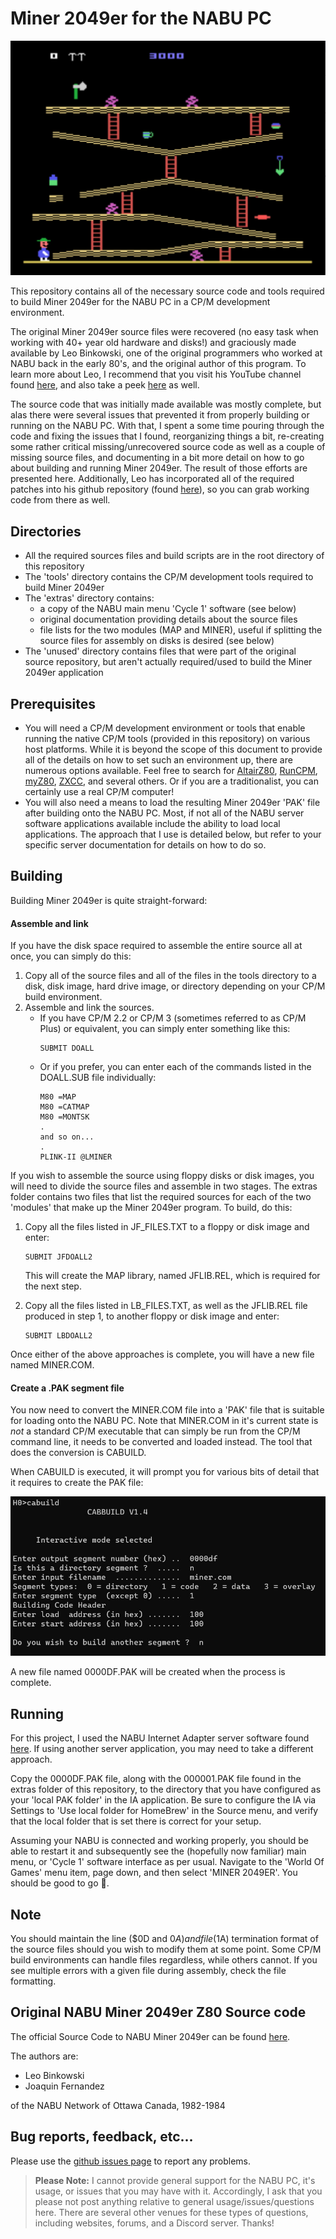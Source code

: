 # Miner 2049er for the NABU PC
 

![Miner 2049er](/assets/images/miner_2.jpg)
 
 
This repository contains all of the necessary source code and tools required to build Miner 2049er for the NABU PC in a CP/M development environment. 

The original Miner 2049er source files were recovered (no easy task when working with 40+ year old hardware and disks!) and graciously made available by Leo Binkowski, one of the original programmers who worked at NABU back in the early 80's, and the original author of this program. To learn more about Leo, I recommend that you visit his YouTube channel found [here](https://www.youtube.com/@leo.binkowski), and also take a peek [here](https://nabu.ca/leo-s-tales) as well.

The source code that was initially made available was mostly complete, but alas there were several issues that prevented it from properly building or running on the NABU PC. With that, I spent a some time pouring through the code and fixing the issues that I found, reorganizing things a bit, re-creating some rather critical missing/unrecovered source code as well as a couple of missing source files, and documenting in a bit more detail on how to go about building and running Miner 2049er. The result of those efforts are presented here. Additionally, Leo has incorporated all of the required patches into his github repository (found [here](https://github.com/LeoBinkowski/NABU/tree/main)), so you can grab working code from there as well.

 
## Directories

* All the required sources files and build scripts are in the root directory of this repository
* The 'tools' directory contains the CP/M development tools required to build Miner 2049er
* The 'extras' directory contains:
	- a copy of the NABU main menu 'Cycle 1' software (see below)
	- original documentation providing details about the source files
	- file lists for the two modules (MAP and MINER), useful if splitting the source files for assembly on disks is desired (see below)
* The 'unused' directory contains files that were part of the original source repository, but aren't actually required/used to build the Miner 2049er application

 
## Prerequisites

* You will need a CP/M development environment or tools that enable running the native CP/M tools (provided in this repository) on various host platforms. While it is beyond the scope of this document to provide all of the details on how to set such an environment up, there are numerous options available. Feel free to search for [AltairZ80](https://schorn.ch/altair.html), [RunCPM](https://github.com/MockbaTheBorg/RunCPM), [myZ80](http://www.z80.eu/myz80cpm.html), [ZXCC](https://www.seasip.info/Unix/Zxcc/), and several others. Or if you are a traditionalist, you can certainly use a real CP/M computer!
* You will also need a means to load the resulting Miner 2049er 'PAK' file after building onto the NABU PC. Most, if not all of the NABU server software applications available include the ability to load local applications. The approach that I use is detailed below, but refer to your specific server documentation for details on how to do so.

 
## Building

Building Miner 2049er is quite straight-forward:

#### Assemble and link

If you have the disk space required to assemble the entire source all at once, you can simply do this:

1. Copy all of the source files and all of the files in the tools directory to a disk, disk image, hard drive image, or directory depending on your CP/M build environment.
2. Assemble and link the sources.
	- If you have CP/M 2.2 or CP/M 3 (sometimes referred to as CP/M Plus) or equivalent, you can simply enter something like this:
      ```
      SUBMIT DOALL
      ```
	- Or if you prefer, you can enter each of the commands listed in the DOALL.SUB file individually:
      ```
      M80 =MAP
      M80 =CATMAP
      M80 =MONTSK
      .
      and so on...
      .
      PLINK-II @LMINER
      ```

If you wish to assemble the source using floppy disks or disk images, you will need to divide the source files and assemble in two stages. The extras folder contains two files that list the required sources for each of the two 'modules' that make up the Miner 2049er program. To build, do this:

1. Copy all the files listed in JF_FILES.TXT to a floppy or disk image and enter:
    ```
    SUBMIT JFDOALL2
    ```
	This will create the MAP library, named JFLIB.REL, which is required for the next step.

2. Copy all the files listed in LB_FILES.TXT, as well as the JFLIB.REL file produced in step 1, to another floppy or disk image and enter:
    ```
    SUBMIT LBDOALL2
    ```

Once either of the above approaches is complete, you will have a new file named MINER.COM.

 
#### Create a .PAK segment file

You now need to convert the MINER.COM file into a 'PAK' file that is suitable for loading onto the NABU PC. Note that MINER.COM in it's current state is *not* a standard CP/M executable that can simply be run from the CP/M command line, it needs to be converted and loaded instead. The tool that does the conversion is CABUILD.

When CABUILD is executed, it will prompt you for various bits of detail that it requires to create the PAK file:

 
![CABUILD.COM](/assets/images/cabuild.jpg)
 

A new file named 0000DF.PAK will be created when the process is complete.

 
## Running

For this project, I used the NABU Internet Adapter server software found [here](https://nabu.ca/downloads-nabu-internet-adapter). If using another server application, you may need to take a different approach.

Copy the 0000DF.PAK file, along with the 000001.PAK file found in the extras folder of this repository, to the directory that you have configured as your 'local PAK folder' in the IA application. Be sure to configure the IA via Settings to 'Use local folder for HomeBrew' in the Source menu, and verify that the local folder that is set there is correct for your setup.

Assuming your NABU is connected and working properly, you should be able to restart it and subsequently see the (hopefully now familiar) main menu, or 'Cycle 1' software interface as per usual. Navigate to the 'World Of Games' menu item, page down, and then select 'MINER 2049ER'. You should be good to go :slightly_smiling_face:.

 
## Note

You should maintain the line ($0D and $0A) and file ($1A) termination format of the source files should you wish to modify them at some point. Some CP/M build environments can handle files regardless, while others cannot. If you see multiple errors with a given file during assembly, check the file formatting.

 
## Original NABU Miner 2049er Z80 Source code

The official Source Code to NABU Miner 2049er can be found [here](https://github.com/LeoBinkowski/NABU/tree/main).

The authors are:

- Leo Binkowski
- Joaquin Fernandez

of the NABU Network of Ottawa Canada, 1982-1984

 
## Bug reports, feedback, etc...

Please use the [github issues page](https://github.com/labomb/NABU_PC_Miner-2049er/issues) to report any problems.

>**Please Note:**
 I cannot provide general support for the NABU PC, it's usage, or issues that you may have with it. Accordingly, I ask that you please not post anything relative to general usage/issues/questions here. There are several other venues for these types of questions, including websites, forums, and a Discord server. Thanks!
 
